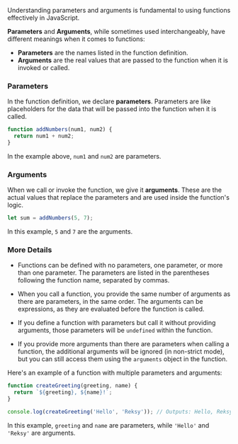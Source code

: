 Understanding parameters and arguments is fundamental to using functions effectively in JavaScript.

**Parameters** and **Arguments**, while sometimes used interchangeably, have different meanings when it comes to functions:

- **Parameters** are the names listed in the function definition.
- **Arguments** are the real values that are passed to the function when it is invoked or called.

### Parameters

In the function definition, we declare **parameters**. Parameters are like placeholders for the data that will be passed into the function when it is called.

```javascript
function addNumbers(num1, num2) {
  return num1 + num2;
}
```

In the example above, `num1` and `num2` are parameters.

### Arguments

When we call or invoke the function, we give it **arguments**. These are the actual values that replace the parameters and are used inside the function's logic.

```javascript
let sum = addNumbers(5, 7);
```

In this example, `5` and `7` are the arguments.

### More Details

- Functions can be defined with no parameters, one parameter, or more than one parameter. The parameters are listed in the parentheses following the function name, separated by commas.

- When you call a function, you provide the same number of arguments as there are parameters, in the same order. The arguments can be expressions, as they are evaluated before the function is called.

- If you define a function with parameters but call it without providing arguments, those parameters will be `undefined` within the function.

- If you provide more arguments than there are parameters when calling a function, the additional arguments will be ignored (in non-strict mode), but you can still access them using the `arguments` object in the function.

Here's an example of a function with multiple parameters and arguments:

```javascript
function createGreeting(greeting, name) {
  return `${greeting}, ${name}!`;
}

console.log(createGreeting('Hello', 'Reksy')); // Outputs: Hello, Reksy!
```

In this example, `greeting` and `name` are parameters, while `'Hello'` and `'Reksy'` are arguments.